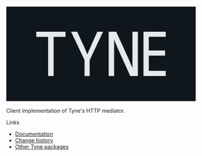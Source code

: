 ![Tyne logo](https://raw.githubusercontent.com/alexnoddings/Tyne/main/assets/logo-letterbox.svg)

Client implementation of Tyne's HTTP mediator.

Links
- [Documentation](https://alexnoddings.github.io/Tyne/docs/packages/Tyne.HttpMediator.Client.html)
- [Change history](https://alexnoddings.github.io/Tyne/docs/changes/index.html)
- [Other Tyne packages](https://alexnoddings.github.io/Tyne/docs/packages/index.html)
